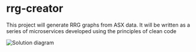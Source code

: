 # rrg-creator
This project will generate RRG graphs from ASX data.  It will be written as a series of microservices developed using the principles of clean code

![Solution diagram](https://github.com/chris-t-fernando/rrg-creator/blob/main/solution%20architecture.png)

